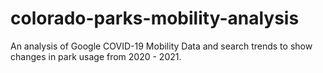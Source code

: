 # colorado-parks-mobility-analysis
 An analysis of Google COVID-19 Mobility Data and search trends to show changes in park usage from 2020 - 2021.
